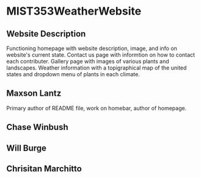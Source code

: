 # MIST353WeatherWebsite

## Website Description
Functioning homepage with website description, image, and info on website's current state. Contact us page with informtion on how to contact each contributer. Gallery page with images of various plants and landscapes. Weather information with a topigraphical map of the united states and dropdown menu of plants in each climate.

## Maxson Lantz
Primary author of README file, work on homebar, author of homepage.

## Chase Winbush

## Will Burge

## Chrisitan Marchitto
